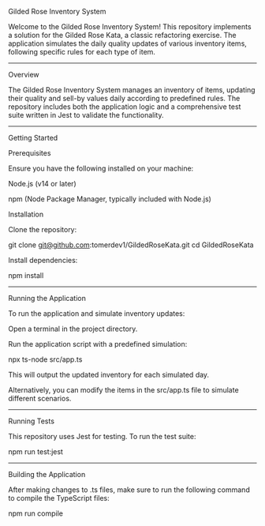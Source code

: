 Gilded Rose Inventory System

Welcome to the Gilded Rose Inventory System! This repository implements a solution for the Gilded Rose Kata, a classic refactoring exercise. The application simulates the daily quality updates of various inventory items, following specific rules for each type of item.

--------------------------------
Overview

The Gilded Rose Inventory System manages an inventory of items, updating their quality and sell-by values daily according to predefined rules. The repository includes both the application logic and a comprehensive test suite written in Jest to validate the functionality.

--------------------------------
Getting Started

Prerequisites

Ensure you have the following installed on your machine:

Node.js (v14 or later)

npm (Node Package Manager, typically included with Node.js)

Installation

Clone the repository:

git clone git@github.com:tomerdev1/GildedRoseKata.git
cd GildedRoseKata

Install dependencies:

npm install

--------------------------------
Running the Application

To run the application and simulate inventory updates:

Open a terminal in the project directory.

Run the application script with a predefined simulation:

npx ts-node src/app.ts

This will output the updated inventory for each simulated day.

Alternatively, you can modify the items in the src/app.ts file to simulate different scenarios.

--------------------------------
Running Tests

This repository uses Jest for testing. To run the test suite:

npm run test:jest

--------------------------------
Building the Application

After making changes to .ts files, make sure to run the following command to compile the TypeScript files:

npm run compile
